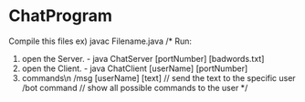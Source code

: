 # ChatProgram

Compile this files
  ex) javac Filename.java
/*
Run:

  1. open the Server.
    - java ChatServer [portNumber] [badwords.txt]
  2. open the Client.
    - java ChatClient [userName] [portNumber]
  3. commands\n
  /msg [userName] [text] // send the text to the specific user
  /bot command           // show all possible commands to the user
*/
